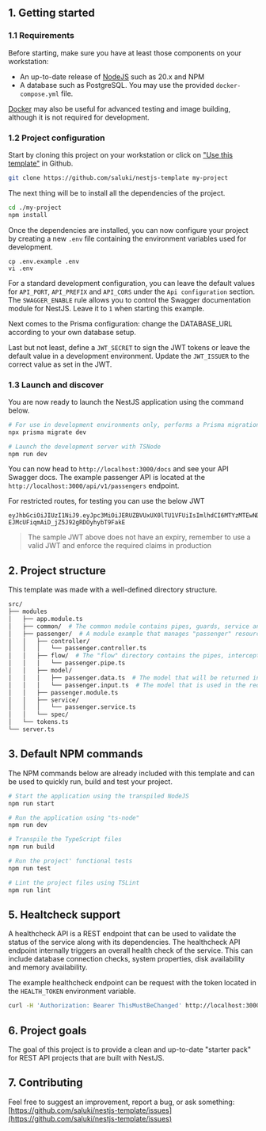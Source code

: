## 1. Getting started

### 1.1 Requirements

Before starting, make sure you have at least those components on your workstation:

- An up-to-date release of [NodeJS](https://nodejs.org/) such as 20.x and NPM
- A database such as PostgreSQL. You may use the provided `docker-compose.yml` file.

[Docker](https://www.docker.com/) may also be useful for advanced testing and image building, although it is not required for development.

### 1.2 Project configuration

Start by cloning this project on your workstation or click on ["Use this template"](https://github.com/new?template_name=nestjs-template&template_owner=Saluki) in Github.

```sh
git clone https://github.com/saluki/nestjs-template my-project
```

The next thing will be to install all the dependencies of the project.

```sh
cd ./my-project
npm install
```

Once the dependencies are installed, you can now configure your project by creating a new `.env` file containing the environment variables used for development.

```
cp .env.example .env
vi .env
```

For a standard development configuration, you can leave the default values for `API_PORT`, `API_PREFIX` and `API_CORS` under the `Api configuration` section. The `SWAGGER_ENABLE` rule allows you to control the Swagger documentation module for NestJS. Leave it to `1` when starting this example.

Next comes to the Prisma configuration: change the DATABASE_URL according to your own database setup.

Last but not least, define a `JWT_SECRET` to sign the JWT tokens or leave the default value in a development environment. Update the `JWT_ISSUER` to the correct value as set in the JWT.

### 1.3 Launch and discover

You are now ready to launch the NestJS application using the command below.

```sh
# For use in development environments only, performs a Prisma migration
npx prisma migrate dev

# Launch the development server with TSNode
npm run dev
```

You can now head to `http://localhost:3000/docs` and see your API Swagger docs. The example passenger API is located at the `http://localhost:3000/api/v1/passengers` endpoint.

For restricted routes, for testing you can use the below JWT

```
eyJhbGciOiJIUzI1NiJ9.eyJpc3MiOiJERUZBVUxUX0lTU1VFUiIsImlhdCI6MTYzMTEwNDMzNCwicm9sZSI6InJlc3RyaWN0ZWQifQ.o2HcQBBpx-EJMcUFiqmAiD_jZ5J92gRDOyhybT9FakE
```

> The sample JWT above does not have an expiry, remember to use a valid JWT and enforce the required claims in production

## 2. Project structure

This template was made with a well-defined directory structure.

```sh
src/
├── modules
│   ├── app.module.ts
│   ├── common/  # The common module contains pipes, guards, service and provider used in the whole application
│   ├── passenger/  # A module example that manages "passenger" resources
│   │   ├── controller/
│   │   │   └── passenger.controller.ts
│   │   ├── flow/  # The "flow" directory contains the pipes, interceptors and everything that may change the request or response flow
│   │   │   └── passenger.pipe.ts
│   │   ├── model/
│   │   │   ├── passenger.data.ts  # The model that will be returned in the response
│   │   │   └── passenger.input.ts  # The model that is used in the request
│   │   ├── passenger.module.ts
│   │   ├── service/
│   │   │   └── passenger.service.ts
│   │   └── spec/
│   └── tokens.ts
└── server.ts
```

## 3. Default NPM commands

The NPM commands below are already included with this template and can be used to quickly run, build and test your project.

```sh
# Start the application using the transpiled NodeJS
npm run start

# Run the application using "ts-node"
npm run dev

# Transpile the TypeScript files
npm run build

# Run the project' functional tests
npm run test

# Lint the project files using TSLint
npm run lint
```

## 5. Healtcheck support

A healthcheck API is a REST endpoint that can be used to validate the status of the service along with its dependencies. The healthcheck API endpoint internally triggers an overall health check of the service. This can include database connection checks, system properties, disk availability and memory availability.

The example healthcheck endpoint can be request with the token located in the `HEALTH_TOKEN` environment variable.

```sh
curl -H 'Authorization: Bearer ThisMustBeChanged' http://localhost:3000/api/v1/health
```

## 6. Project goals

The goal of this project is to provide a clean and up-to-date "starter pack" for REST API projects that are built with NestJS.

## 7. Contributing

Feel free to suggest an improvement, report a bug, or ask something: [https://github.com/saluki/nestjs-template/issues](https://github.com/saluki/nestjs-template/issues)
